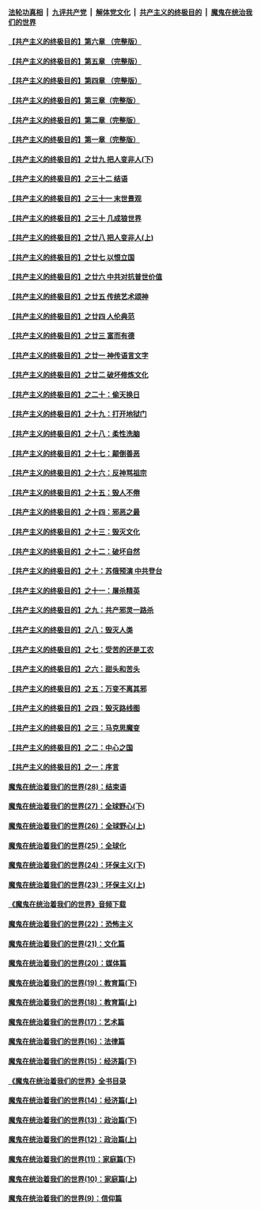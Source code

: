 ####  [法轮功真相](../../../../basic/blob/master/README.md?t=04300531) &nbsp;|&nbsp; [九评共产党](../../../../9ping.md/blob/master/README.md?t=04300531) &nbsp;|&nbsp; [解体党文化](../../../../jtdwh.md/blob/master/README.md?t=04300531)  &nbsp;|&nbsp; [共产主义的终极目的](../../../../gczydzjmd.md/blob/master/README.md?t=04300531) &nbsp;|&nbsp; [魔鬼在统治我们的世界](../../../../mgztzwmdsj.md/blob/master/README.md?t=04300531) 

#### [【共产主义的终极目的】第六章 （完整版）](../pages/nsc422/n11428913.md?t=04300531) 

#### [【共产主义的终极目的】第五章 （完整版）](../pages/nsc422/n11428912.md?t=04300531) 

#### [【共产主义的终极目的】第四章 （完整版）](../pages/nsc422/n11428907.md?t=04300531) 

#### [【共产主义的终极目的】第三章（完整版）](../pages/nsc422/n11428848.md?t=04300531) 

#### [【共产主义的终极目的】第二章（完整版）](../pages/nsc422/n11428831.md?t=04300531) 

#### [【共产主义的终极目的】第一章（完整版）](../pages/nsc422/n11417651.md?t=04300531) 

#### [【共产主义的终极目的】之廿九 把人变非人(下)](../pages/nsc422/n11344140.md?t=04300531) 

#### [【共产主义的终极目的】之三十二 结语](../pages/nsc422/n11360535.md?t=04300531) 

#### [【共产主义的终极目的】之三十一 末世景观](../pages/nsc422/n11351129.md?t=04300531) 

#### [【共产主义的终极目的】之三十 几成狼世界](../pages/nsc422/n11348280.md?t=04300531) 

#### [【共产主义的终极目的】之廿八 把人变非人(上)](../pages/nsc422/n11340492.md?t=04300531) 

#### [【共产主义的终极目的】之廿七 以恨立国](../pages/nsc422/n11336944.md?t=04300531) 

#### [【共产主义的终极目的】之廿六 中共对抗普世价值](../pages/nsc422/n11324785.md?t=04300531) 

#### [【共产主义的终极目的】之廿五 传统艺术颂神](../pages/nsc422/n11296396.md?t=04300531) 

#### [【共产主义的终极目的】之廿四 人伦典范](../pages/nsc422/n11296397.md?t=04300531) 

#### [【共产主义的终极目的】之廿三 富而有德](../pages/nsc422/n11283598.md?t=04300531) 

#### [【共产主义的终极目的】之廿一 神传语言文字](../pages/nsc422/n11263265.md?t=04300531) 

#### [【共产主义的终极目的】之廿二 破坏修炼文化](../pages/nsc422/n11245728.md?t=04300531) 

#### [【共产主义的终极目的】之二十：偷天换日](../pages/nsc422/n11238846.md?t=04300531) 

#### [【共产主义的终极目的】之十九：打开地狱门](../pages/nsc422/n11206376.md?t=04300531) 

#### [【共产主义的终极目的】之十八：柔性洗脑](../pages/nsc422/n11199994.md?t=04300531) 

#### [【共产主义的终极目的】之十七：颠倒善恶](../pages/nsc422/n11179782.md?t=04300531) 

#### [【共产主义的终极目的】之十六：反神骂祖宗](../pages/nsc422/n11166798.md?t=04300531) 

#### [【共产主义的终极目的】之十五：毁人不倦](../pages/nsc422/n11166792.md?t=04300531) 

#### [【共产主义的终极目的】之十四：邪恶之最](../pages/nsc422/n11150249.md?t=04300531) 

#### [【共产主义的终极目的】之十三：毁灭文化](../pages/nsc422/n11135227.md?t=04300531) 

#### [【共产主义的终极目的】之十二：破坏自然](../pages/nsc422/n11135214.md?t=04300531) 

#### [【共产主义的终极目的】之十：苏俄预演 中共登台](../pages/nsc422/n11118424.md?t=04300531) 

#### [【共产主义的终极目的】之十一：屠杀精英](../pages/nsc422/n11118442.md?t=04300531) 

#### [【共产主义的终极目的】之九：共产邪灵一路杀](../pages/nsc422/n11114139.md?t=04300531) 

#### [【共产主义的终极目的】之八：毁灭人类](../pages/nsc422/n11108503.md?t=04300531) 

#### [【共产主义的终极目的】之七：受苦的还是工农](../pages/nsc422/n11101809.md?t=04300531) 

#### [【共产主义的终极目的】之六：甜头和苦头](../pages/nsc422/n11096971.md?t=04300531) 

#### [【共产主义的终极目的】之五：万变不离其邪](../pages/nsc422/n11091285.md?t=04300531) 

#### [【共产主义的终极目的】之四：毁灭路线图](../pages/nsc422/n11086284.md?t=04300531) 

#### [【共产主义的终极目的】之三：马克思魔变](../pages/nsc422/n11061941.md?t=04300531) 

#### [【共产主义的终极目的】之二：中心之国](../pages/nsc422/n11047728.md?t=04300531) 

#### [【共产主义的终极目的】之一：序言](../pages/nsc422/n11086077.md?t=04300531) 

#### [魔鬼在统治着我们的世界(28)：结束语](../pages/nsc422/n10936246.md?t=04300531) 

#### [魔鬼在统治着我们的世界(27)：全球野心(下)](../pages/nsc422/n10928319.md?t=04300531) 

#### [魔鬼在统治着我们的世界(26)：全球野心(上)](../pages/nsc422/n10900318.md?t=04300531) 

#### [魔鬼在统治着我们的世界(25)：全球化](../pages/nsc422/n10788205.md?t=04300531) 

#### [魔鬼在统治着我们的世界(24)：环保主义(下)](../pages/nsc422/n10695307.md?t=04300531) 

#### [魔鬼在统治着我们的世界(23)：环保主义(上)](../pages/nsc422/n10688613.md?t=04300531) 

#### [《魔鬼在统治着我们的世界》音频下载](../pages/nsc422/n10635553.md?t=04300531) 

#### [魔鬼在统治着我们的世界(22)：恐怖主义](../pages/nsc422/n10614727.md?t=04300531) 

#### [魔鬼在统治着我们的世界(21)：文化篇](../pages/nsc422/n10597706.md?t=04300531) 

#### [魔鬼在统治着我们的世界(20)：媒体篇](../pages/nsc422/n10586579.md?t=04300531) 

#### [魔鬼在统治着我们的世界(19)：教育篇(下)](../pages/nsc422/n10564808.md?t=04300531) 

#### [魔鬼在统治着我们的世界(18)：教育篇(上)](../pages/nsc422/n10526970.md?t=04300531) 

#### [魔鬼在统治着我们的世界(17)：艺术篇](../pages/nsc422/n10499093.md?t=04300531) 

#### [魔鬼在统治着我们的世界(16)：法律篇](../pages/nsc422/n10485969.md?t=04300531) 

#### [魔鬼在统治着我们的世界(15)：经济篇(下)](../pages/nsc422/n10469975.md?t=04300531) 

#### [《魔鬼在统治着我们的世界》全书目录](../pages/nsc422/n10464261.md?t=04300531) 

#### [魔鬼在统治着我们的世界(14)：经济篇(上)](../pages/nsc422/n10457370.md?t=04300531) 

#### [魔鬼在统治着我们的世界(13)：政治篇(下)](../pages/nsc422/n10448270.md?t=04300531) 

#### [魔鬼在统治着我们的世界(12)：政治篇(上)](../pages/nsc422/n10444576.md?t=04300531) 

#### [魔鬼在统治着我们的世界(11)：家庭篇(下)](../pages/nsc422/n10440961.md?t=04300531) 

#### [魔鬼在统治着我们的世界(10)：家庭篇(上)](../pages/nsc422/n10435448.md?t=04300531) 

#### [魔鬼在统治着我们的世界(9)：信仰篇](../pages/nsc422/n10432159.md?t=04300531) 

